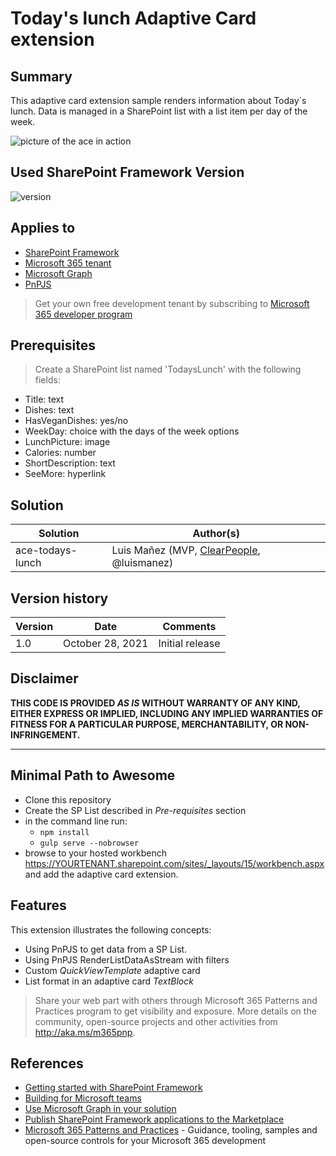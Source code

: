 # Today's lunch Adaptive Card extension

## Summary

This adaptive card extension sample renders information about Today´s lunch. Data is managed in a SharePoint list with a list item per day of the week. 

![picture of the ace in action](assets/demo.gif)

## Used SharePoint Framework Version

![version](https://img.shields.io/badge/version-1.13-green.svg)

## Applies to

- [SharePoint Framework](https://aka.ms/spfx)
- [Microsoft 365 tenant](https://docs.microsoft.com/en-us/sharepoint/dev/spfx/set-up-your-developer-tenant)
- [Microsoft Graph](https://docs.microsoft.com/en-us/graph/overview)
- [PnPJS](https://pnp.github.io/pnpjs/)

> Get your own free development tenant by subscribing to [Microsoft 365 developer program](http://aka.ms/o365devprogram)

## Prerequisites

> Create a SharePoint list named 'TodaysLunch' with the following fields:
  - Title: text
  - Dishes: text
  - HasVeganDishes: yes/no
  - WeekDay: choice with the days of the week options
  - LunchPicture: image
  - Calories: number
  - ShortDescription: text
  - SeeMore: hyperlink

## Solution

Solution|Author(s)
--------|---------
ace-todays-lunch | Luis Mañez (MVP, [ClearPeople](http://www.clearpeople.com), @luismanez)

## Version history

Version|Date|Comments
-------|----|--------
1.0|October 28, 2021|Initial release

## Disclaimer

**THIS CODE IS PROVIDED *AS IS* WITHOUT WARRANTY OF ANY KIND, EITHER EXPRESS OR IMPLIED, INCLUDING ANY IMPLIED WARRANTIES OF FITNESS FOR A PARTICULAR PURPOSE, MERCHANTABILITY, OR NON-INFRINGEMENT.**

---

## Minimal Path to Awesome

- Clone this repository
- Create the SP List described in _Pre-requisites_ section
- in the command line run:
  - `npm install`
  - `gulp serve --nobrowser`
- browse to your hosted workbench https://YOURTENANT.sharepoint.com/sites/_layouts/15/workbench.aspx and add the adaptive card extension.    


## Features

This extension illustrates the following concepts:

- Using PnPJS to get data from a SP List.
- Using PnPJS RenderListDataAsStream with filters
- Custom _QuickViewTemplate_ adaptive card
- List format in an adaptive card _TextBlock_

> Share your web part with others through Microsoft 365 Patterns and Practices program to get visibility and exposure. More details on the community, open-source projects and other activities from http://aka.ms/m365pnp.

## References

- [Getting started with SharePoint Framework](https://docs.microsoft.com/en-us/sharepoint/dev/spfx/set-up-your-developer-tenant)
- [Building for Microsoft teams](https://docs.microsoft.com/en-us/sharepoint/dev/spfx/build-for-teams-overview)
- [Use Microsoft Graph in your solution](https://docs.microsoft.com/en-us/sharepoint/dev/spfx/web-parts/get-started/using-microsoft-graph-apis)
- [Publish SharePoint Framework applications to the Marketplace](https://docs.microsoft.com/en-us/sharepoint/dev/spfx/publish-to-marketplace-overview)
- [Microsoft 365 Patterns and Practices](https://aka.ms/m365pnp) - Guidance, tooling, samples and open-source controls for your Microsoft 365 development